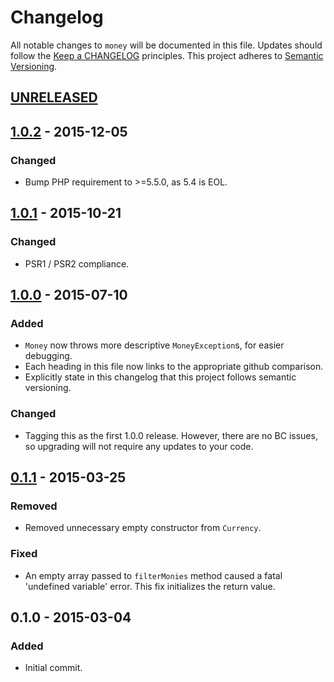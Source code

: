# Changelog

All notable changes to `money` will be documented in this file. Updates should follow the [Keep a CHANGELOG](http://keepachangelog.com/) principles. This project adheres to [Semantic Versioning](http://semver.org/).

## [UNRELEASED]

## [1.0.2] - 2015-12-05

### Changed
- Bump PHP requirement to >=5.5.0, as 5.4 is EOL.

## [1.0.1] - 2015-10-21

### Changed
- PSR1 / PSR2 compliance.

## [1.0.0] - 2015-07-10

### Added
- `Money` now throws more descriptive `MoneyException`s, for easier debugging.
- Each heading in this file now links to the appropriate github comparison.
- Explicitly state in this changelog that this project follows semantic versioning.

### Changed
- Tagging this as the first 1.0.0 release. However, there are no BC issues, so upgrading will not require any updates to your code.

## [0.1.1] - 2015-03-25

### Removed
- Removed unnecessary empty constructor from `Currency`.

### Fixed
- An empty array passed to `filterMonies` method caused a fatal 'undefined variable' error. This fix initializes the return value.

## 0.1.0 - 2015-03-04

### Added
- Initial commit.

[unreleased]: https://github.com/browner12/money/compare/v1.0.2...HEAD
[1.0.2]: https://github.com/browner12/money/compare/v1.0.1...v1.0.2
[1.0.1]: https://github.com/browner12/money/compare/v1.0.0...v1.0.1
[1.0.0]: https://github.com/browner12/money/compare/v0.1.1...v1.0.0
[0.1.1]: https://github.com/browner12/money/compare/v0.1.0...v0.1.1
